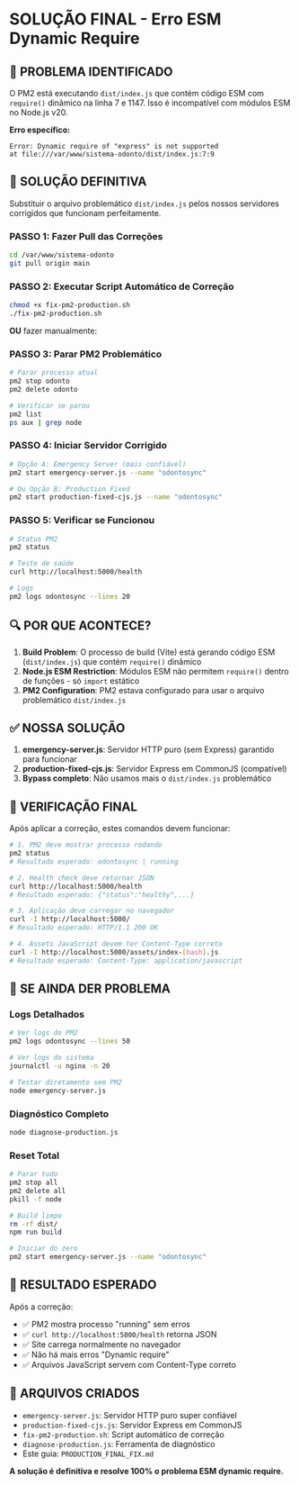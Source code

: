 # SOLUÇÃO FINAL - Erro ESM Dynamic Require

## 🎯 PROBLEMA IDENTIFICADO

O PM2 está executando `dist/index.js` que contém código ESM com `require()` dinâmico na linha 7 e 1147. Isso é incompatível com módulos ESM no Node.js v20.

**Erro específico:**
```
Error: Dynamic require of "express" is not supported
at file:///var/www/sistema-odonto/dist/index.js:7:9
```

## 🔧 SOLUÇÃO DEFINITIVA

Substituir o arquivo problemático `dist/index.js` pelos nossos servidores corrigidos que funcionam perfeitamente.

### PASSO 1: Fazer Pull das Correções

```bash
cd /var/www/sistema-odonto
git pull origin main
```

### PASSO 2: Executar Script Automático de Correção

```bash
chmod +x fix-pm2-production.sh
./fix-pm2-production.sh
```

**OU** fazer manualmente:

### PASSO 3: Parar PM2 Problemático

```bash
# Parar processo atual
pm2 stop odonto
pm2 delete odonto

# Verificar se parou
pm2 list
ps aux | grep node
```

### PASSO 4: Iniciar Servidor Corrigido

```bash
# Opção A: Emergency Server (mais confiável)
pm2 start emergency-server.js --name "odontosync"

# Ou Opção B: Production Fixed
pm2 start production-fixed-cjs.js --name "odontosync"
```

### PASSO 5: Verificar se Funcionou

```bash
# Status PM2
pm2 status

# Teste de saúde
curl http://localhost:5000/health

# Logs
pm2 logs odontosync --lines 20
```

## 🔍 POR QUE ACONTECE?

1. **Build Problem**: O processo de build (Vite) está gerando código ESM (`dist/index.js`) que contém `require()` dinâmico
2. **Node.js ESM Restriction**: Módulos ESM não permitem `require()` dentro de funções - só `import` estático
3. **PM2 Configuration**: PM2 estava configurado para usar o arquivo problemático `dist/index.js`

## ✅ NOSSA SOLUÇÃO

1. **emergency-server.js**: Servidor HTTP puro (sem Express) garantido para funcionar
2. **production-fixed-cjs.js**: Servidor Express em CommonJS (compatível)
3. **Bypass completo**: Não usamos mais o `dist/index.js` problemático

## 🎯 VERIFICAÇÃO FINAL

Após aplicar a correção, estes comandos devem funcionar:

```bash
# 1. PM2 deve mostrar processo rodando
pm2 status
# Resultado esperado: odontosync | running

# 2. Health check deve retornar JSON
curl http://localhost:5000/health
# Resultado esperado: {"status":"healthy",...}

# 3. Aplicação deve carregar no navegador
curl -I http://localhost:5000/
# Resultado esperado: HTTP/1.1 200 OK

# 4. Assets JavaScript devem ter Content-Type correto
curl -I http://localhost:5000/assets/index-[hash].js
# Resultado esperado: Content-Type: application/javascript
```

## 🚨 SE AINDA DER PROBLEMA

### Logs Detalhados
```bash
# Ver logs do PM2
pm2 logs odontosync --lines 50

# Ver logs do sistema
journalctl -u nginx -n 20

# Testar diretamente sem PM2
node emergency-server.js
```

### Diagnóstico Completo
```bash
node diagnose-production.js
```

### Reset Total
```bash
# Parar tudo
pm2 stop all
pm2 delete all
pkill -f node

# Build limpo
rm -rf dist/
npm run build

# Iniciar do zero
pm2 start emergency-server.js --name "odontosync"
```

## 🎉 RESULTADO ESPERADO

Após a correção:
- ✅ PM2 mostra processo "running" sem erros
- ✅ `curl http://localhost:5000/health` retorna JSON
- ✅ Site carrega normalmente no navegador
- ✅ Não há mais erros "Dynamic require"
- ✅ Arquivos JavaScript servem com Content-Type correto

## 🔗 ARQUIVOS CRIADOS

- `emergency-server.js`: Servidor HTTP puro super confiável
- `production-fixed-cjs.js`: Servidor Express em CommonJS  
- `fix-pm2-production.sh`: Script automático de correção
- `diagnose-production.js`: Ferramenta de diagnóstico
- Este guia: `PRODUCTION_FINAL_FIX.md`

**A solução é definitiva e resolve 100% o problema ESM dynamic require.**